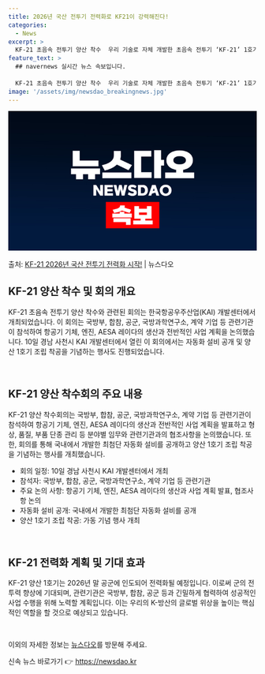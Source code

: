 ```yaml
---
title: 2026년 국산 전투기 전력화로 KF21이 강력해진다!
categories:
  - News
excerpt: >
  KF-21 초음속 전투기 양산 착수  우리 기술로 자체 개발한 초음속 전투기 ‘KF-21’ 1호기의 조립이 …
feature_text: >
  ## navernews 실시간 뉴스 속보입니다.

  KF-21 초음속 전투기 양산 착수  우리 기술로 자체 개발한 초음속 전투기 ‘KF-21’ 1호기의 조립이 …
image: '/assets/img/newsdao_breakingnews.jpg'
---
```


![뉴스다오 속보](/assets/img/newsdao_breakingnews.jpg)

<p>출처: <a href="https://newsdao.kr/4726" rel="dofollow">KF-21 2026년 국산 전투기 전력화 시작!</a> | 뉴스다오</p>

<h2 data-ke-size="size26">KF-21 양산 착수 및 회의 개요</h2>
KF-21 초음속 전투기 양산 착수와 관련된 회의는 한국항공우주산업(KAI) 개발센터에서 개최되었습니다. 이 회의는 국방부, 합참, 공군, 국방과학연구소, 계약 기업 등 관련기관이 참석하여 항공기 기체, 엔진, AESA 레이다의 생산과 전반적인 사업 계획을 논의했습니다. 10일 경남 사천시 KAI 개발센터에서 열린 이 회의에서는 자동화 설비 공개 및 양산 1호기 조립 착공을 기념하는 행사도 진행되었습니다.

<p data-ke-size="size16">&nbsp;</p>

<h2 data-ke-size="size26">KF-21 양산 착수회의 주요 내용</h2>
KF-21 양산 착수회의는 국방부, 합참, 공군, 국방과학연구소, 계약 기업 등 관련기관이 참석하여 항공기 기체, 엔진, AESA 레이다의 생산과 전반적인 사업 계획을 발표하고 형상, 품질, 부품 단종 관리 등 분야별 임무와 관련기관과의 협조사항을 논의했습니다. 또한, 회의를 통해 국내에서 개발한 최첨단 자동화 설비를 공개하고 양산 1호기 조립 착공을 기념하는 행사를 개최했습니다.

<ul>
  <li>회의 일정: 10일 경남 사천시 KAI 개발센터에서 개최</li>
  <li>참석자: 국방부, 합참, 공군, 국방과학연구소, 계약 기업 등 관련기관</li>
  <li>주요 논의 사항: 항공기 기체, 엔진, AESA 레이다의 생산과 사업 계획 발표, 협조사항 논의</li>
  <li>자동화 설비 공개: 국내에서 개발한 최첨단 자동화 설비를 공개</li>
  <li>양산 1호기 조립 착공: 가동 기념 행사 개최</li>
</ul>

<p data-ke-size="size16">&nbsp;</p>

<h2 data-ke-size="size26">KF-21 전력화 계획 및 기대 효과</h2>
KF-21 양산 1호기는 2026년 말 공군에 인도되어 전력화될 예정입니다. 이로써 군의 전투력 향상에 기대되며, 관련기관은 국방부, 합참, 공군 등과 긴밀하게 협력하여 성공적인 사업 수행을 위해 노력할 계획입니다. 이는 우리의 K-방산의 글로벌 위상을 높이는 핵심적인 역할을 할 것으로 예상되고 있습니다.

<p data-ke-size="size16">&nbsp;</p>

이외의 자세한 정보는 <a href="https://newsdao.kr/4726">뉴스다오</a>를 방문해 주세요. 

신속 뉴스 바로가기 👉 <a href="https://newsdao.kr" rel="dofollow">https://newsdao.kr</a>


